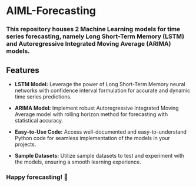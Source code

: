 # AIML-Forecasting

### This repository houses 2 Machine Learning models for time series forecasting, namely Long Short-Term Memory (LSTM) and Autoregressive Integrated Moving Average (ARIMA) models.

## Features

- **LSTM Model:** Leverage the power of Long Short-Term Memory neural networks with confidence interval formulation for accurate and dynamic time series predictions.

- **ARIMA Model:** Implement robust Autoregressive Integrated Moving Average model with rolling horizon method for forecasting with statistical accuracy.

- **Easy-to-Use Code:** Access well-documented and easy-to-understand Python code for seamless implementation of the models in your projects.

- **Sample Datasets:** Utilize sample datasets to test and experiment with the models, ensuring a smooth learning experience.

### Happy forecasting! :rocket:

